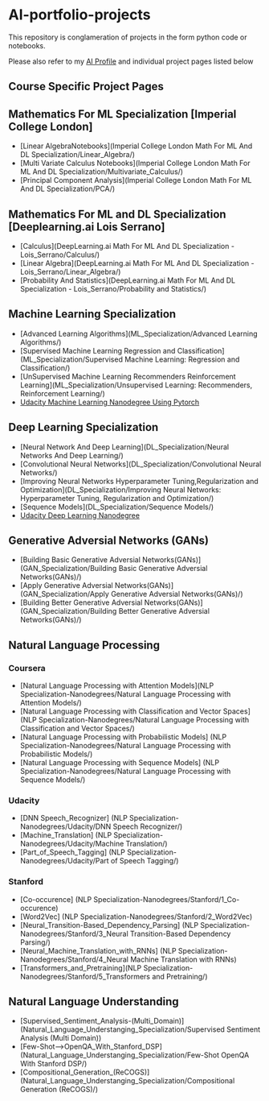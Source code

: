 # AI-portfolio-projects

This repository is conglameration of projects in the form python code or notebooks. 

Please also refer to my [AI Profile](https://sugiv.fyi/ai) and individual project pages listed below

## Course Specific Project Pages

## Mathematics For ML Specialization [Imperial College London]

- [Linear AlgebraNotebooks](Imperial College London Math For ML And DL Specialization/Linear_Algebra/)
- [Multi Variate Calculus Notebooks](Imperial College London Math For ML And DL Specialization/Multivariate_Calculus/)
- [Principal Component Analysis](Imperial College London Math For ML And DL Specialization/PCA/)

## Mathematics For ML and DL Specialization [Deeplearning.ai Lois Serrano]

- [Calculus](DeepLearning.ai Math For ML And DL Specialization - Lois_Serrano/Calculus/)
- [Linear Algebra](DeepLearning.ai Math For ML And DL Specialization - Lois_Serrano/Linear_Algebra/)
- [Probability And Statistics](DeepLearning.ai Math For ML And DL Specialization - Lois_Serrano/Probability and Statistics/)

## Machine Learning Specialization

- [Advanced Learning Algorithms](ML_Specialization/Advanced Learning Algorithms/)
- [Supervised Machine Learning Regression and Classification](ML_Specialization/Supervised Machine Learning: Regression and Classification/)
- [UnSupervised Machine Learning Recommenders Reinforcement Learning](ML_Specialization/Unsupervised Learning: Recommenders, Reinforcement Learning/)
- [Udacity Machine Learning Nanodegree Using Pytorch](ML_Specialization/Udacity/)

## Deep Learning Specialization

- [Neural Network And Deep Learning](DL_Specialization/Neural Networks And Deep Learning/)
- [Convolutional Neural Networks](DL_Specialization/Convolutional Neural Networks/)
- [Improving Neural Networks Hyperparameter Tuning,Regularization and Optimization](DL_Specialization/Improving Neural Networks: Hyperparameter Tuning, Regularization and Optimization/)
- [Sequence Models](DL_Specialization/Sequence Models/)
- [Udacity Deep Learning Nanodegree](DL_Specialization/Udacity/)

## Generative Adversial Networks (GANs)

- [Building Basic Generative Adversial Networks(GANs)] (GAN_Specialization/Building Basic Generative Adversial Networks(GANs)/)
- [Apply Generative Adversial Networks(GANs)] (GAN_Specialization/Apply Generative Adversial Networks(GANs)/)
- [Building Better Generative Adversial Networks(GANs)] (GAN_Specialization/Building Better Generative Adversial Networks(GANs)/)

## Natural Language Processing

### Coursera

- [Natural Language Processing with Attention Models](NLP Specialization-Nanodegrees/Natural Language Processing with Attention Models/)
- [Natural Language Processing with Classification and Vector Spaces] (NLP Specialization-Nanodegrees/Natural Language Processing with Classification and Vector Spaces/)
- [Natural Language Processing with Probabilistic Models] (NLP Specialization-Nanodegrees/Natural Language Processing with Probabilistic Models/)
- [Natural Language Processing with Sequence Models] (NLP Specialization-Nanodegrees/Natural Language Processing with Sequence Models/)

### Udacity

- [DNN Speech_Recognizer] (NLP Specialization-Nanodegrees/Udacity/DNN Speech Recognizer/)
- [Machine_Translation] (NLP Specialization-Nanodegrees/Udacity/Machine Translation/)
- [Part_of_Speech_Tagging] (NLP Specialization-Nanodegrees/Udacity/Part of Speech Tagging/)

### Stanford

- [Co-occurence] (NLP Specialization-Nanodegrees/Stanford/1_Co-occurence)
- [Word2Vec] (NLP Specialization-Nanodegrees/Stanford/2_Word2Vec)
- [Neural_Transition-Based_Dependency_Parsing] (NLP Specialization-Nanodegrees/Stanford/3_Neural Transition-Based Dependency Parsing/)
- [Neural_Machine_Translation_with_RNNs] (NLP Specialization-Nanodegrees/Stanford/4_Neural Machine Translation with RNNs)
- [Transformers_and_Pretraining](NLP Specialization-Nanodegrees/Stanford/5_Transformers and Pretraining/)


## Natural Language Understanding

- [Supervised_Sentiment_Analysis-(Multi_Domain)] (Natural_Language_Understanging_Specialization/Supervised Sentiment Analysis (Multi Domain))
- [Few-Shot-->OpenQA_With_Stanford_DSP] (Natural_Language_Understanging_Specialization/Few-Shot OpenQA With Stanford DSP/)
- [Compositional_Generation_(ReCOGS)] (Natural_Language_Understanging_Specialization/Compositional Generation (ReCOGS)/)